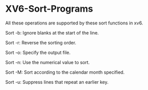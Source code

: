 # XV6-Sort-Programs

All these operations are supported by these sort functions in xv6. 

Sort -b: Ignore blanks at the start of the line.

Sort -r: Reverse the sorting order.

Sort -o: Specify the output file.

Sort -n: Use the numerical value to sort.

Sort -M: Sort according to the calendar month specified.

Sort -u: Suppress lines that repeat an earlier key.
